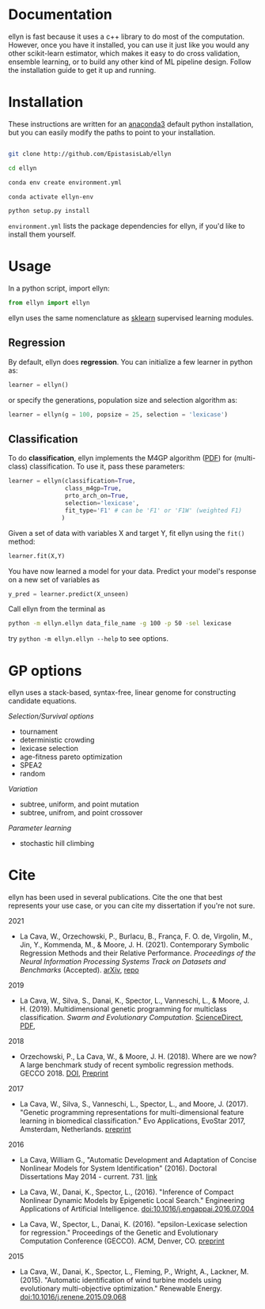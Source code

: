 Documentation
===

ellyn is fast because it uses a c++ library to do most of the computation. However, once you have it installed, you can use it just like you would any other scikit-learn estimator, which makes it easy to do cross validation, ensemble learning, or to build any other kind of ML pipeline design. Follow the installation guide to get it up and running. 

Installation
============
These instructions are written for an [anaconda3](https://www.continuum.io/downloads) default python installation, but you can easily modify the paths to point to your installation. 

```bash

git clone http://github.com/EpistasisLab/ellyn

cd ellyn

conda env create environment.yml

conda activate ellyn-env

python setup.py install
```

`environment.yml` lists the package dependencies for ellyn, if you'd like to install them yourself.

Usage
=====
In a python script, import ellyn:

```python
from ellyn import ellyn
```

ellyn uses the same nomenclature as [sklearn](http://scikit-learn.org/) supervised learning modules. 

Regression
----------

By default, ellyn does **regression**. 
You can initialize a few learner in python as:

```python
learner = ellyn()
```

or specify the generations, population size and selection algorithm as:

```python
learner = ellyn(g = 100, popsize = 25, selection = 'lexicase')
```

Classification
--------------

To do **classification**, ellyn implements the M4GP algorithm ([PDF](http://www.williamlacava.com/pubs/Multiclass_GP_journal_preprint.pdf)) for (multi-class) classification. 
To use it, pass these parameters:

```python 
learner = ellyn(classification=True, 
                class_m4gp=True, 
                prto_arch_on=True,
                selection='lexicase',
                fit_type='F1' # can be 'F1' or 'F1W' (weighted F1)
               )
```

Given a set of data with variables X and target Y, fit ellyn using the ```fit()``` method:

```python
learner.fit(X,Y)
```

You have now learned a model for your data. Predict your model's response on a new set of variables as

```python
y_pred = learner.predict(X_unseen)
```

Call ellyn from the terminal as

```bash
python -m ellyn.ellyn data_file_name -g 100 -p 50 -sel lexicase
```

try `python -m ellyn.ellyn --help` to see options.

GP options
=====
ellyn uses a stack-based, syntax-free, linear genome for constructing candidate equations. 

*Selection/Survival options*

 - tournament
 - deterministic crowding
 - lexicase selection
 - age-fitness pareto optimization 
 - SPEA2
 - random

*Variation*

 - subtree, uniform, and point mutation
 - subtree, unifrom, and point crossover

*Parameter learning*

 - stochastic hill climbing

Cite
====

ellyn has been used in several publications. 
Cite the one that best represents your use case, or you can cite my dissertation if you're not sure. 

2021

- La Cava, W., Orzechowski, P., Burlacu, B., França, F. O. de, Virgolin, M., Jin, Y., Kommenda, M., & Moore, J. H. (2021). 
Contemporary Symbolic Regression Methods and their Relative Performance. 
*Proceedings of the Neural Information Processing Systems Track on Datasets and Benchmarks* (Accepted).
[arXiv](https://arxiv.org/abs/2107.14351),
[repo](https://github.com/EpistasisLab/srbench)

2019

- La Cava, W., Silva, S., Danai, K., Spector, L., Vanneschi, L., & Moore, J. H. (2019). 
Multidimensional genetic programming for multiclass classification. 
*Swarm and Evolutionary Computation*. 
[ScienceDirect](https://doi.org/10.1016/j.swevo.2018.03.015),
[PDF](../pubs/Multiclass_GP_journal_preprint.pdf),

2018

 - Orzechowski, P., La Cava, W., & Moore, J. H. (2018). 
Where are we now? A large benchmark study of recent symbolic regression methods. 
GECCO 2018. [DOI](https://doi.org/10.1145/3205455.3205539), [Preprint](https://www.researchgate.net/profile/Patryk_Orzechowski/publication/324769381_Where_are_we_now_A_large_benchmark_study_of_recent_symbolic_regression_methods/links/5ae779b70f7e9b837d392dc9/Where-are-we-now-A-large-benchmark-study-of-recent-symbolic-regression-methods.pdf)

2017 

 - La Cava, W., Silva, S., Vanneschi, L., Spector, L., and Moore, J. (2017). "Genetic programming representations for multi-dimensional feature learning in biomedical classification." Evo Applications, EvoStar 2017, Amsterdam, Netherlands. [preprint](http://williamlacava.com/pubs/evobio_m4gp_lacava.pdf)

2016

 - La Cava, William G., "Automatic Development and Adaptation of Concise Nonlinear Models for System Identification" (2016). Doctoral Dissertations May 2014 - current. 731. [link](http://scholarworks.umass.edu/dissertations_2/731/)

 - La Cava, W., Danai, K., Spector, L., (2016). "Inference of Compact Nonlinear Dynamic Models by Epigenetic Local Search." Engineering Applications of Artificial Intelligence. [doi:10.1016/j.engappai.2016.07.004 ](http://authors.elsevier.com/a/1TVk33OWJ8hFJk)

 -  La Cava, W., Spector, L., Danai, K. (2016). "epsilon-Lexicase selection for regression." Proceedings of the Genetic and Evolutionary Computation Conference (GECCO). ACM, Denver, CO. [preprint](http://williamlacava.com/pubs/GECCO_lex_reg-corrected.pdf)

2015 

 - La Cava, W., Danai, K., Spector, L., Fleming, P., Wright, A., Lackner, M. (2015). "Automatic identification of wind turbine models using evolutionary multi-objective optimization." Renewable Energy. [doi:10.1016/j.renene.2015.09.068](http://www.sciencedirect.com/science/article/pii/S0960148115303475)

